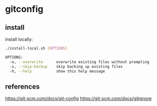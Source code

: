# gitconfig

## install

install locally:
```bash
./install-local.sh [OPTIONS]

OPTIONS:
  -o, --overwrite      overwrite existing files without prompting
  -s, --skip-backup    skip backing up existing files
  -h, --help           show this help message
```

## references

https://git-scm.com/docs/git-config
https://git-scm.com/docs/gitignore